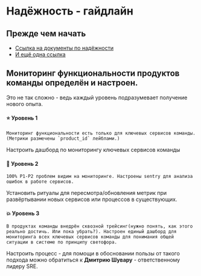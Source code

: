 # Надёжность - гайдлайн

## Прежде чем начать

- [Ссылка на документы по надёжности](../concepts/pod-disruption-budget.md)
- [И ещё одна ссылка](https://kubernetes.io/docs/tasks/run-application/configure-pdb/)

## Мониторинг функциональности продуктов команды определён и настроен.	

Это не так сложно - ведь каждый уровень подразумевает получение нового опыта.

#### :star: Уровень 1 
  ```Мониторинг функциональности есть только для ключевых сервисов команды. (Метрики размечены `product_id` лейблами.)```
  
  Настроить дашборд по мониторингу ключевых сервисов команды

#### :star2: Уровень 2
  ```100% P1-P2 проблем видим на мониторинге. Настроены sentry для анализа ошибок в работе сервисов.```
  
 Установить ритуалы для пересмотра/обновления метрик при развёртывании новых сервисов или процессов в существующих.

#### :boom: Уровень 3
  ```В продуктах команды внедрён сквозной трейсинг(нужно понять, как этого реально достичь. Или пока убрать?). Настроен единый дашборд для мониторинга всех ключевых сервисов команды для понимания общей ситуации в системе по принципу светофора.```
  
 Настроить процесс - для помощи в обосновании пользы от такого подхода можно обратиться к **Дмитрию Шувару** - ответственному лидеру SRE.
